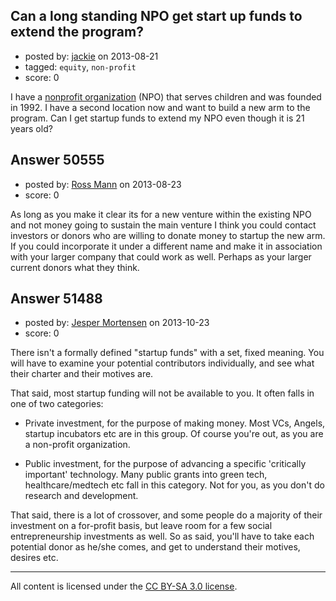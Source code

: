 ## Can a long standing NPO get start up funds to extend the program?

- posted by: [jackie](https://stackexchange.com/users/-1/27531-jackie) on 2013-08-21
- tagged: `equity`, `non-profit`
- score: 0

I have a [nonprofit organization][1] (NPO) that serves children and was founded in 1992. I have a second location now and want to build a new arm to the program. Can I get startup funds to extend my NPO even though it is 21 years old?

  [1]: http://en.wikipedia.org/wiki/Nonprofit_organization



## Answer 50555

- posted by: [Ross Mann](https://stackexchange.com/users/-1/27113-ross-mann) on 2013-08-23
- score: 0

As long as you make it clear its for a new venture within the existing NPO and not money going to sustain the main venture I think you could contact investors or donors who are willing to donate money to startup the new arm. If you could incorporate it under a different name and make it in association with your larger company that could work as well. Perhaps as your larger current donors what they think.


## Answer 51488

- posted by: [Jesper Mortensen](https://stackexchange.com/users/-1/1261-jesper-mortensen) on 2013-10-23
- score: 0

<p>There isn't a formally defined "startup funds" with a set, fixed meaning. You will have to examine your potential contributors individually, and see what their charter and their motives are.</p>

<p>That said, most startup funding will not be available to you. It often falls in one of two categories:</p>

<ul>
<li><p>Private investment, for the purpose of making money. Most VCs, Angels, startup incubators etc are in this group. Of course you're out, as you are a non-profit organization.</p></li>
<li><p>Public investment, for the purpose of advancing a specific 'critically important' technology. Many public grants into green tech, healthcare/medtech etc fall in this category. Not for you, as you don't do research and development.</p></li>
</ul>

<p>That said, there is a lot of crossover, and some people do a majority of their investment on a for-profit basis, but leave room for a few social entrepreneurship investments as well. So as said, you'll have to take each potential donor as he/she comes, and get to understand their motives, desires etc.</p>




---

All content is licensed under the [CC BY-SA 3.0 license](https://creativecommons.org/licenses/by-sa/3.0/).
